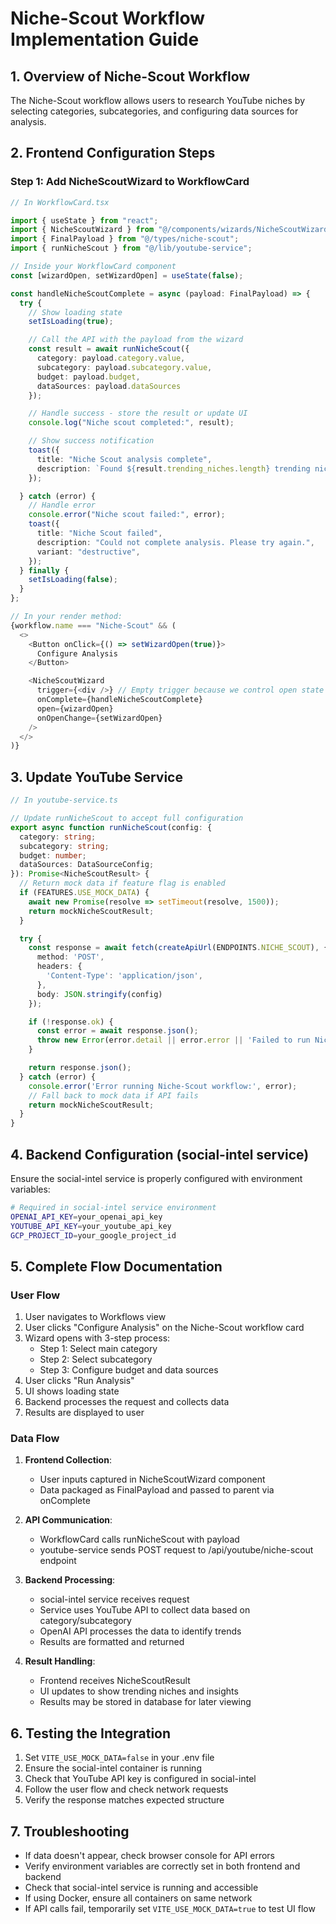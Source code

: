 # Niche-Scout Workflow Implementation Guide

## 1. Overview of Niche-Scout Workflow

The Niche-Scout workflow allows users to research YouTube niches by selecting categories, subcategories, and configuring data sources for analysis.

## 2. Frontend Configuration Steps

### Step 1: Add NicheScoutWizard to WorkflowCard

```typescript
// In WorkflowCard.tsx

import { useState } from "react";
import { NicheScoutWizard } from "@/components/wizards/NicheScoutWizard";
import { FinalPayload } from "@/types/niche-scout";
import { runNicheScout } from "@/lib/youtube-service";

// Inside your WorkflowCard component
const [wizardOpen, setWizardOpen] = useState(false);

const handleNicheScoutComplete = async (payload: FinalPayload) => {
  try {
    // Show loading state
    setIsLoading(true);

    // Call the API with the payload from the wizard
    const result = await runNicheScout({
      category: payload.category.value,
      subcategory: payload.subcategory.value,
      budget: payload.budget,
      dataSources: payload.dataSources
    });

    // Handle success - store the result or update UI
    console.log("Niche scout completed:", result);

    // Show success notification
    toast({
      title: "Niche Scout analysis complete",
      description: `Found ${result.trending_niches.length} trending niches in ${payload.subcategory.label}`,
    });

  } catch (error) {
    // Handle error
    console.error("Niche scout failed:", error);
    toast({
      title: "Niche Scout failed",
      description: "Could not complete analysis. Please try again.",
      variant: "destructive",
    });
  } finally {
    setIsLoading(false);
  }
};

// In your render method:
{workflow.name === "Niche-Scout" && (
  <>
    <Button onClick={() => setWizardOpen(true)}>
      Configure Analysis
    </Button>

    <NicheScoutWizard
      trigger={<div />} // Empty trigger because we control open state
      onComplete={handleNicheScoutComplete}
      open={wizardOpen}
      onOpenChange={setWizardOpen}
    />
  </>
)}
```

## 3. Update YouTube Service

```typescript
// In youtube-service.ts

// Update runNicheScout to accept full configuration
export async function runNicheScout(config: {
  category: string;
  subcategory: string;
  budget: number;
  dataSources: DataSourceConfig;
}): Promise<NicheScoutResult> {
  // Return mock data if feature flag is enabled
  if (FEATURES.USE_MOCK_DATA) {
    await new Promise(resolve => setTimeout(resolve, 1500));
    return mockNicheScoutResult;
  }

  try {
    const response = await fetch(createApiUrl(ENDPOINTS.NICHE_SCOUT), {
      method: 'POST',
      headers: {
        'Content-Type': 'application/json',
      },
      body: JSON.stringify(config)
    });

    if (!response.ok) {
      const error = await response.json();
      throw new Error(error.detail || error.error || 'Failed to run Niche-Scout workflow');
    }

    return response.json();
  } catch (error) {
    console.error('Error running Niche-Scout workflow:', error);
    // Fall back to mock data if API fails
    return mockNicheScoutResult;
  }
}
```

## 4. Backend Configuration (social-intel service)

Ensure the social-intel service is properly configured with environment variables:

```bash
# Required in social-intel service environment
OPENAI_API_KEY=your_openai_api_key
YOUTUBE_API_KEY=your_youtube_api_key
GCP_PROJECT_ID=your_google_project_id
```

## 5. Complete Flow Documentation

### User Flow

1. User navigates to Workflows view
2. User clicks "Configure Analysis" on the Niche-Scout workflow card
3. Wizard opens with 3-step process:
   - Step 1: Select main category
   - Step 2: Select subcategory
   - Step 3: Configure budget and data sources
4. User clicks "Run Analysis"
5. UI shows loading state
6. Backend processes the request and collects data
7. Results are displayed to user

### Data Flow

1. **Frontend Collection**:
   - User inputs captured in NicheScoutWizard component
   - Data packaged as FinalPayload and passed to parent via onComplete

2. **API Communication**:
   - WorkflowCard calls runNicheScout with payload
   - youtube-service sends POST request to /api/youtube/niche-scout endpoint

3. **Backend Processing**:
   - social-intel service receives request
   - Service uses YouTube API to collect data based on category/subcategory
   - OpenAI API processes the data to identify trends
   - Results are formatted and returned

4. **Result Handling**:
   - Frontend receives NicheScoutResult
   - UI updates to show trending niches and insights
   - Results may be stored in database for later viewing

## 6. Testing the Integration

1. Set `VITE_USE_MOCK_DATA=false` in your .env file
2. Ensure the social-intel container is running
3. Check that YouTube API key is configured in social-intel
4. Follow the user flow and check network requests
5. Verify the response matches expected structure

## 7. Troubleshooting

- If data doesn't appear, check browser console for API errors
- Verify environment variables are correctly set in both frontend and backend
- Check that social-intel service is running and accessible
- If using Docker, ensure all containers on same network
- If API calls fail, temporarily set `VITE_USE_MOCK_DATA=true` to test UI flow
